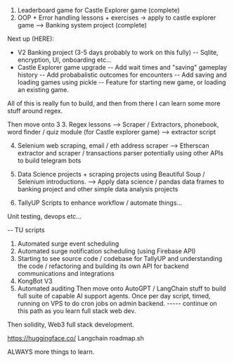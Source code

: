 1. Leaderboard game for Castle Explorer game (complete)
2. OOP + Error handling lessons + exercises -> apply to castle explorer game
--> Banking system project (complete)

Next up (HERE):
- V2 Banking project (3-5 days probably to work on this fully)
-- Sqlite, encryption, UI, onboarding etc...
- Castle Explorer game upgrade
-- Add wait times and "saving" gameplay history
-- Add probabalistic outcomes for encounters
-- Add saving and loading games using pickle
-- Feature for starting new game, or loading an existing game.

All of this is really fun to build, and then from there I can learn some more stuff around regex.


Then move onto 3
3. Regex lessons
--> Scraper / Extractors, phonebook, word finder / quiz module (for Castle explorer game)
--> extractor script

4. Selenium web scraping, email / eth address scraper
--> Etherscan extractor and scraper / transactions parser potentially using other APIs to build telegram bots

5. Data Science projects + scraping projects using Beautiful Soup / Selenium introductions.
--> Apply data science / pandas data frames to banking project and other simple data analysis projects

6. TallyUP Scripts to enhance workflow / automate things...

Unit testing, devops etc...

-- TU scripts
1. Automated surge event scheduling
2. Automated surge notification scheduling (using Firebase API)
3. Starting to see source code / codebase for TallyUP and understanding the code / refactoring and building its own API for backend communications and integrations
4. KongBot V3
5. Automated auditing
Then move onto AutoGPT / LangChain stuff to build full suite of capable AI support agents.
Once per day script, timed, running on VPS to do cron jobs on admin backend.
----- continue on this path as you learn full stack web dev.

Then solidity, Web3 full stack development.

https://huggingface.co/
Langchain
roadmap.sh

ALWAYS more things to learn.